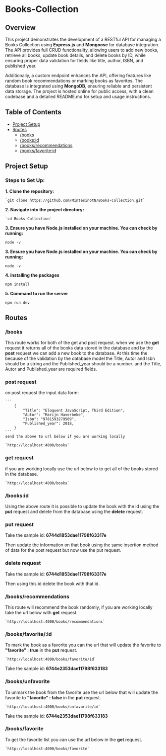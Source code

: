 # Books-Collection

## Overview

This project demonstrates the development of a RESTful API for managing a Books Collection using **Express.js** and **Mongoose** for database integration. The API provides full CRUD functionality, allowing users to add new books, retrieve all books, update book details, and delete books by ID, while ensuring proper data validation for fields like title, author, ISBN, and published year.

Additionally, a custom endpoint enhances the API, offering features like random book recommendations or marking books as favorites. The database is integrated using **MongoDB**, ensuring reliable and persistent data storage. The project is hosted online for public access, with a clean codebase and a detailed README.md for setup and usage instructions.

## Table of Contents

- [Project Setup](#project-setup)
- [Routes](#routes)
  - [/books](#books)
  - [/books:id](#book-with-ID)
  - [/books/recommendations](#recommendations)
  - [/books/favorite:id](#favorite)

## Project Setup

### Steps to Set Up:

**1. Clone the repository:**

    `git clone https://github.com/MintesinotN/Books-Collection.git`

**2. Navigate into the project directory:**

    `cd Books-Collection`

**3. Ensure you have Node.js installed on your machine. You can check by running:**

`node -v`

**3. Ensure you have Node.js installed on your machine. You can check by running:**

`node -v`

**4. installing the packages**

`npm install`

**5. Command to run the server**

`npm run dev`

## Routes

### /books

This route works for both of the get and post request. when we use the **get** request it returns all of the books data stored in the database and by the **post** request we can add a new book to the database. At this time the because of the validation by the database model the Title, Autor and Isbn should be a string and the Published_year should be a number. and the Title, Autor and Published_year are required fields.

### post request

on post request the input data form:

    ```        
        {
            "Title": "Eloquent JavaScript, Third Edition",
            "Autor": "Marijn Haverbeke",
            "Isbn": "9781593279509",
            "Published_year": 2018,
        }
    ```
    send the above to url below if you are working locally

    `http://localhost:4000/books`

### get request

if you are working locally use the url below to to get all of the books stored in the database.

    `http://localhost:4000/books`

### /books:id

Using the above route it is possible to update the book with the id using the **put** request and delete from the database using the **delete** request.

### put request

Take the sample id: **6744d1853dae11798f63317e**

Then update the information on that book using the same insertion method of data for the post request but now use the put request.

### delete request

Take the sample id: **6744d1853dae11798f63317e**

Then using this id delete the book with that id.

### /books/recommendations

This route will recommend the book randomly, if you are working locally take the url below with **get** request.

    `http://localhost:4000/books/recommendations`

### /books/favorite/:id

To mark the book as a favorite you can the url that will update the favorite to **"favorite" : true** in the **put** request.

    `http://localhost:4000/books/favorite/id`

Take the sample id: **6744e2353dae11798f633183**

### /books/unfavorite

To unmark the book from the favorite use the url below that will update the favorite to **"favorite" : false** in the **put** request.

    `http://localhost:4000/books/unfavorite/id`

Take the sample id: **6744e2353dae11798f633183**

### /books/favorite

To get the favorite list you can use the url below in the **get** request.

    `http://localhost:4000/books/favorite`